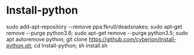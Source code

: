 # Install-python
sudo add-apt-repository --remove ppa:fkrull/deadsnakes;
sudo apt-get remove --purge python3.6;
sudo apt-get remove --purge python3.5;
sudo apt autoremove python;
git clone https://github.com/cyberjon/Install-python.git;
cd Install-python;
sh install.sh
